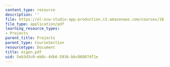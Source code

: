 ```yaml
---
content_type: resource
description: ''
file: https://ol-ocw-studio-app-production.s3.amazonaws.com/courses/18-996-random-matrix-theory-and-its-applications-spring-2004/5eb3d3c0eb0c44b65936bbc06087df1e_eigen.pdf
file_type: application/pdf
learning_resource_types:
- Projects
parent_title: Projects
parent_type: CourseSection
resourcetype: Document
title: eigen.pdf
uid: 5eb3d3c0-eb0c-44b6-5936-bbc06087df1e
---
```

